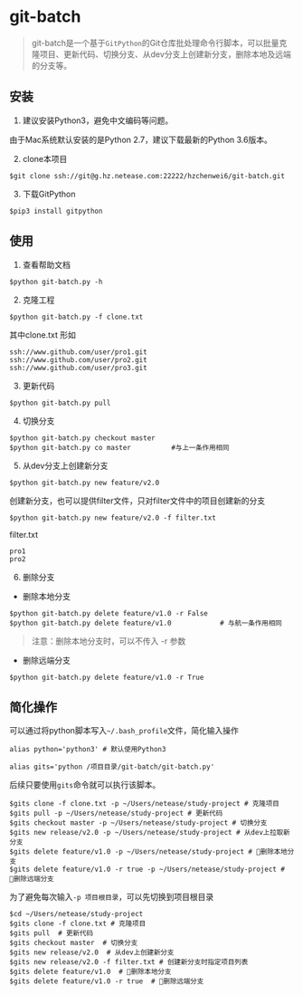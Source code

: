 # git-batch

> git-batch是一个基于`GitPython`的Git仓库批处理命令行脚本，可以批量克隆项目、更新代码、切换分支、从dev分支上创建新分支，删除本地及远端的分支等。

## 安装
1. 建议安装Python3，避免中文编码等问题。

由于Mac系统默认安装的是Python 2.7，建议下载最新的Python 3.6版本。

2. clone本项目

```
$git clone ssh://git@g.hz.netease.com:22222/hzchenwei6/git-batch.git
```

3. 下载GitPython

```
$pip3 install gitpython
```

## 使用
1. 查看帮助文档

```
$python git-batch.py -h
```

2. 克隆工程

```
$python git-batch.py -f clone.txt
```

其中clone.txt 形如

```
ssh://www.github.com/user/pro1.git
ssh://www.github.com/user/pro2.git
ssh://www.github.com/user/pro3.git
```

3. 更新代码

```
$python git-batch.py pull
```

4. 切换分支

```
$python git-batch.py checkout master
$python git-batch.py co master          #与上一条作用相同
```

5. 从dev分支上创建新分支

```
$python git-batch.py new feature/v2.0
```

创建新分支，也可以提供filter文件，只对filter文件中的项目创建新的分支

```
$python git-batch.py new feature/v2.0 -f filter.txt
```

filter.txt

```
pro1
pro2
```

6. 删除分支

* 删除本地分支

```
$python git-batch.py delete feature/v1.0 -r False
$python git-batch.py delete feature/v1.0            # 与航一条作用相同
```

> 注意：删除本地分支时，可以不传入 -r 参数

* 删除远端分支

```
$python git-batch.py delete feature/v1.0 -r True
```

## 简化操作

可以通过将python脚本写入`~/.bash_profile`文件，简化输入操作

```
alias python='python3' # 默认使用Python3

alias gits='python /项目目录/git-batch/git-batch.py'
```

后续只要使用`gits`命令就可以执行该脚本。

```
$gits clone -f clone.txt -p ~/Users/netease/study-project # 克隆项目
$gits pull -p ~/Users/netease/study-project # 更新代码
$gits checkout master -p ~/Users/netease/study-project # 切换分支
$gits new release/v2.0 -p ~/Users/netease/study-project # 从dev上拉取新分支
$gits delete feature/v1.0 -p ~/Users/netease/study-project # 删除本地分支
$gits delete feature/v1.0 -r true -p ~/Users/netease/study-project # 删除远端分支
```

为了避免每次输入`-p 项目根目录`，可以先切换到项目根目录

```
$cd ~/Users/netease/study-project 
$gits clone -f clone.txt # 克隆项目
$gits pull  # 更新代码
$gits checkout master  # 切换分支
$gits new release/v2.0  # 从dev上创建新分支
$gits new release/v2.0 -f filter.txt # 创建新分支时指定项目列表
$gits delete feature/v1.0  # 删除本地分支
$gits delete feature/v1.0 -r true  # 删除远端分支
```